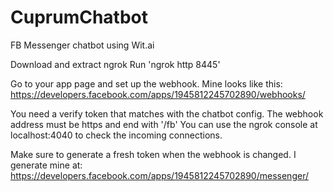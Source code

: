 # CuprumChatbot
FB Messenger chatbot using Wit.ai

Download and extract ngrok
Run 'ngrok http 8445'

Go to your app page and set up the webhook.
Mine looks like this:
https://developers.facebook.com/apps/1945812245702890/webhooks/

You need a verify token that matches with the chatbot config.
The webhook address must be https and end with '/fb'
You can use the ngrok console at localhost:4040 to check the incoming connections.

Make sure to generate a fresh token when the webhook is changed.
I generate mine at:
https://developers.facebook.com/apps/1945812245702890/messenger/

